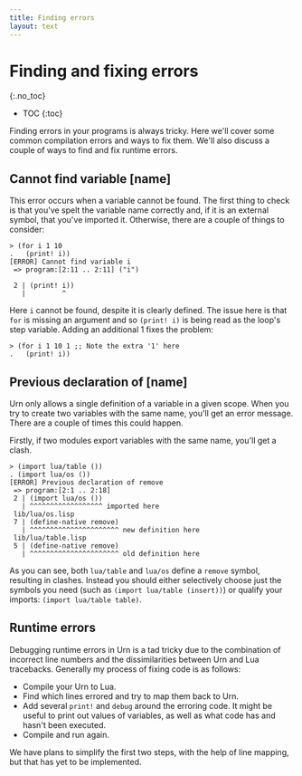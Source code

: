 ```yaml
---
title: Finding errors
layout: text
---
```


# Finding and fixing errors
{:.no_toc}

* TOC
{:toc}

Finding errors in your programs is always tricky. Here we'll cover some common compilation errors and ways to fix
them. We'll also discuss a couple of ways to find and fix runtime errors.

## Cannot find variable [name]
This error occurs when a variable cannot be found. The first thing to check is that you've spelt the variable name
correctly and, if it is an external symbol, that you've imported it. Otherwise, there are a couple of things to consider:

```repl
> (for i 1 10
.   (print! i))
[ERROR] Cannot find variable i
 => program:[2:11 .. 2:11] ("i")

 2 | (print! i))
   |         ^
```

Here `i` cannot be found, despite it is clearly defined. The issue here is that `for` is missing an argument and so
`(print! i)` is being read as the loop's step variable. Adding an additional 1 fixes the problem:

```repl
> (for i 1 10 1 ;; Note the extra '1' here
.   (print! i))
```


## Previous declaration of [name]
Urn only allows a single definition of a variable in a given scope. When you try to create two variables with the same
name, you'll get an error message. There are a couple of times this could happen.

Firstly, if two modules export variables with the same name, you'll get a clash.

```repl
> (import lua/table ())
. (import lua/os ())
[ERROR] Previous declaration of remove
 => program:[2:1 .. 2:18]
 2 | (import lua/os ())
   | ^^^^^^^^^^^^^^^^^^ imported here
 lib/lua/os.lisp
 7 | (define-native remove)
   | ^^^^^^^^^^^^^^^^^^^^^^ new definition here
 lib/lua/table.lisp
 5 | (define-native remove)
   | ^^^^^^^^^^^^^^^^^^^^^^ old definition here
```

As you can see, both `lua/table` and `lua/os` define a `remove` symbol, resulting in clashes. Instead you should either
selectively choose just the symbols you need (such as `(import lua/table (insert))`) or qualify your imports: `(import
lua/table table)`.

## Runtime errors
Debugging runtime errors in Urn is a tad tricky due to the combination of incorrect line numbers and the dissimilarities
between Urn and Lua tracebacks. Generally my process of fixing code is as follows:

 - Compile your Urn to Lua.
 - Find which lines errored and try to map them back to Urn.
 - Add several `print!` and `debug` around the erroring code. It might be useful to print out values of variables, as
   well as what code has and hasn't been executed.
 - Compile and run again.

We have plans to simplify the first two steps, with the help of line mapping, but that has yet to be implemented.
